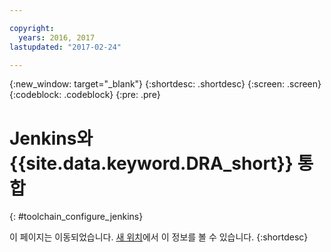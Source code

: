 ```yaml
---

copyright:
  years: 2016, 2017
lastupdated: "2017-02-24"

---
```


{:new_window: target="_blank"}
{:shortdesc: .shortdesc}
{:screen: .screen}
{:codeblock: .codeblock}
{:pre: .pre}

# Jenkins와 {{site.data.keyword.DRA_short}} 통합
{: #toolchain_configure_jenkins}

이 페이지는 이동되었습니다. [새 위치](/docs/services/DevOpsInsights/about_risk.html)에서 이 정보를 볼 수 있습니다.
{:shortdesc}

